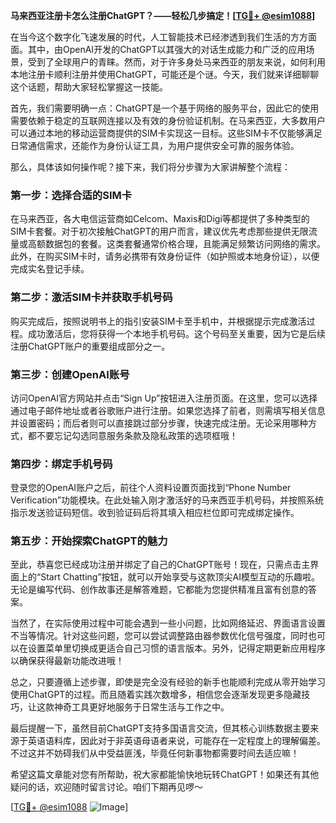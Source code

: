 **马来西亚注册卡怎么注册ChatGPT？——轻松几步搞定！[[TG💪+ @esim1088](https://t.me/s/esim1088)]**

在当今这个数字化飞速发展的时代，人工智能技术已经渗透到我们生活的方方面面。其中，由OpenAI开发的ChatGPT以其强大的对话生成能力和广泛的应用场景，受到了全球用户的青睐。然而，对于许多身处马来西亚的朋友来说，如何利用本地注册卡顺利注册并使用ChatGPT，可能还是个谜。今天，我们就来详细聊聊这个话题，帮助大家轻松掌握这一技能。

首先，我们需要明确一点：ChatGPT是一个基于网络的服务平台，因此它的使用需要依赖于稳定的互联网连接以及有效的身份验证机制。在马来西亚，大多数用户可以通过本地的移动运营商提供的SIM卡实现这一目标。这些SIM卡不仅能够满足日常通信需求，还能作为身份认证工具，为用户提供安全可靠的服务体验。

那么，具体该如何操作呢？接下来，我们将分步骤为大家讲解整个流程：

### 第一步：选择合适的SIM卡

在马来西亚，各大电信运营商如Celcom、Maxis和Digi等都提供了多种类型的SIM卡套餐。对于初次接触ChatGPT的用户而言，建议优先考虑那些提供无限流量或高额数据包的套餐。这类套餐通常价格合理，且能满足频繁访问网络的需求。此外，在购买SIM卡时，请务必携带有效身份证件（如护照或本地身份证），以便完成实名登记手续。

### 第二步：激活SIM卡并获取手机号码

购买完成后，按照说明书上的指引安装SIM卡至手机中，并根据提示完成激活过程。成功激活后，您将获得一个本地手机号码。这个号码至关重要，因为它是后续注册ChatGPT账户的重要组成部分之一。

### 第三步：创建OpenAI账号

访问OpenAI官方网站并点击“Sign Up”按钮进入注册页面。在这里，您可以选择通过电子邮件地址或者谷歌账户进行注册。如果您选择了前者，则需填写相关信息并设置密码；而后者则可以直接跳过部分步骤，快速完成注册。无论采用哪种方式，都不要忘记勾选同意服务条款及隐私政策的选项框哦！

### 第四步：绑定手机号码

登录您的OpenAI账户之后，前往个人资料设置页面找到“Phone Number Verification”功能模块。在此处输入刚才激活好的马来西亚手机号码，并按照系统指示发送验证码短信。收到验证码后将其填入相应栏位即可完成绑定操作。

### 第五步：开始探索ChatGPT的魅力

至此，恭喜您已经成功注册并绑定了自己的ChatGPT账号！现在，只需点击主界面上的“Start Chatting”按钮，就可以开始享受与这款顶尖AI模型互动的乐趣啦。无论是编写代码、创作故事还是解答难题，它都能为您提供精准且富有创意的答案。

当然了，在实际使用过程中可能会遇到一些小问题，比如网络延迟、界面语言设置不当等情况。针对这些问题，您可以尝试调整路由器参数优化信号强度，同时也可以在设置菜单里切换成更适合自己习惯的语言版本。另外，记得定期更新应用程序以确保获得最新功能改进哦！

总之，只要遵循上述步骤，即使是完全没有经验的新手也能顺利完成从零开始学习使用ChatGPT的过程。而且随着实践次数增多，相信您会逐渐发现更多隐藏技巧，让这款神奇工具更好地服务于日常生活与工作之中。

最后提醒一下，虽然目前ChatGPT支持多国语言交流，但其核心训练数据主要来源于英语语料库，因此对于非英语母语者来说，可能存在一定程度上的理解偏差。不过这并不妨碍我们从中受益匪浅，毕竟任何新事物都需要时间去适应嘛！

希望这篇文章能对您有所帮助，祝大家都能愉快地玩转ChatGPT！如果还有其他疑问的话，欢迎随时留言讨论。咱们下期再见啰～

[[TG💪+ @esim1088](https://t.me/s/esim1088) ![Image](https://i.postimg.cc/4NQfJmqS/Snipaste-2025-05-13-00-14-12.png)]